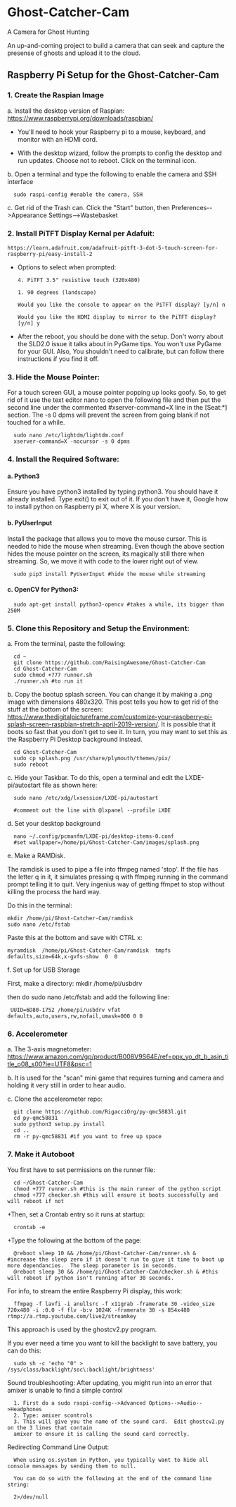# Ghost-Catcher-Cam
A Camera for Ghost Hunting


An up-and-coming project to build a camera that can seek and capture the presense of ghosts and upload it to the cloud.

## Raspberry Pi Setup for the Ghost-Catcher-Cam

### 1.  Create the Raspian Image

a.  Install the desktop version of Raspian:  https://www.raspberrypi.org/downloads/raspbian/

+ You'll need to hook your Raspberry pi to a mouse, keyboard, and monitor with an HDMI cord.

+ With the desktop wizard, follow the prompts to config the desktop and run updates.  Choose not to reboot.  Click on the terminal icon.

b.  Open a terminal and type the following to enable the camera and SSH interface
      
      sudo raspi-config #enable the camera, SSH
      
c.  Get rid of the Trash can.  Click the "Start" button, then Preferences-->Appearance Settings-->Wastebasket

### 2.  Install PiTFT Display Kernal per Adafuit:

    https://learn.adafruit.com/adafruit-pitft-3-dot-5-touch-screen-for-raspberry-pi/easy-install-2
+ Options to select when prompted:

      4. PiTFT 3.5" resistive touch (320x480)

      1. 90 degrees (landscape)

      Would you like the console to appear on the PiTFT display? [y/n] n

      Would you like the HDMI display to mirror to the PiTFT display? [y/n] y


+ After the reboot, you should be done with the setup.  Don't worry about the SLD2.0 issue it talks about in PyGame tips.  You won't use PyGame for your GUI.  Also, You shouldn't need to calibrate, but can follow there instructions if you find it off.
  
### 3.  Hide the Mouse Pointer:

For a touch screen GUI, a mouse pointer popping up looks goofy.  So, to get rid of it use the text editor nano to open the following file and then put the second line under the commented #xserver-command=X line in the [Seat:*] section.  The -s 0 dpms will prevent the screen from going blank if not touched for a while.

      sudo nano /etc/lightdm/lightdm.conf
      xserver-command=X -nocursor -s 0 dpms

### 4.  Install the Required Software:

#### a.  Python3
Ensure you have python3 installed by typing python3.  You should have it already installed.  Type exit() to exit out of it.  If you don't have it, Google how to install python on Raspberry pi X, where X is your version.

#### b.  PyUserInput  
Install the package that allows you to move the mouse cursor.  This is needed to hide the mouse when streaming.  Even though the above section hides the mouse pointer on the screen, its magically still there when streaming.  So, we move it with code to the lower right out of view.
      
      sudo pip3 install PyUserInput #hide the mouse while streaming

#### c.  OpenCV for Python3:

      sudo apt-get install python3-opencv #takes a while, its bigger than 250M
           
### 5.  Clone this Repository and Setup the Environment:
a.  From the terminal, paste the following:

      cd ~
      git clone https://github.com/RaisingAwesome/Ghost-Catcher-Cam
      cd Ghost-Catcher-Cam
      sudo chmod +777 runner.sh
      ./runner.sh #to run it

b.  Copy the bootup splash screen.  You can change it by making a .png image with dimensions 480x320.  This post tells you how to get rid of the stuff at the bottom of the screen:  https://www.thedigitalpictureframe.com/customize-your-raspberry-pi-splash-screen-raspbian-stretch-april-2019-version/.  It is possible that it boots so fast that you don't get to see it.  In turn, you may want to set this as the Raspberry Pi Desktop background instead.   

      cd Ghost-Catcher-Cam
      sudo cp splash.png /usr/share/plymouth/themes/pix/
      sudo reboot

c.  Hide your Taskbar.  To do this, open a terminal and edit the LXDE-pi/autostart file as shown here:

      sudo nano /etc/xdg/lxsession/LXDE-pi/autostart
      
      #comment out the line with @lxpanel --profile LXDE
d.  Set your desktop background

      nano ~/.config/pcmanfm/LXDE-pi/desktop-items-0.conf
      #set wallpaper=/home/pi/Ghost-Catcher-Cam/images/splash.png

e.  Make a RAMDisk.  

The ramdisk is used to pipe a file into ffmpeg named 'stop'.  If the file has the letter q in it, it simulates pressing q with ffmpeg running in the command prompt telling it to quit.  Very ingenius way of getting ffmpet to stop without killing the process the hard way.

Do this in the terminal:

    mkdir /home/pi/Ghost-Catcher-Cam/ramdisk
    sudo nano /etc/fstab

Paste this at the bottom and save with CTRL x:

    myramdisk  /home/pi/Ghost-Catcher-Cam/ramdisk  tmpfs  defaults,size=64k,x-gvfs-show  0  0

f.  Set up for USB Storage

First, make a directory:  mkdir /home/pi/usbdrv

then do sudo nano /etc/fstab and add the following line:

     UUID=6D80-1752 /home/pi/usbdrv vfat defaults,auto,users,rw,nofail,umask=000 0 0
     
### 6.  Accelerometer
a.  The 3-axis magnetometer:  https://www.amazon.com/gp/product/B008V9S64E/ref=ppx_yo_dt_b_asin_title_o08_s00?ie=UTF8&psc=1

b.  It is used for the "scan" mini game that requires turning and camera and holding it very still in order to hear audio.

c.  Clone the accelerometer repo:

      git clone https://github.com/RigacciOrg/py-qmc5883l.git
      cd py-qmc58831
      sudo python3 setup.py install
      cd ..
      rm -r py-qmc58831 #if you want to free up space


### 7.  Make it Autoboot
You first have to set permissions on the runner file:

      cd ~/Ghost-Catcher-Cam
      chmod +777 runner.sh #this is the main runner of the python script
      chmod +777 checker.sh #this will ensure it boots successfully and will reboot if not
      
+Then, set a Crontab entry so it runs at startup:

      crontab -e

+Type the following at the bottom of the page:

      @reboot sleep 10 && /home/pi/Ghost-Catcher-Cam/runner.sh &  #increase the sleep zero if it doesn't run to give it time to boot up more dependancies.  The sleep parameter is in seconds.
      @reboot sleep 30 && /home/pi/Ghost-Catcher-Cam/checker.sh & #this will reboot if python isn't running after 30 seconds.

For info, to stream the entire Raspberry Pi display, this work:

      ffmpeg -f lavfi -i anullsrc -f x11grab -framerate 30 -video_size 720x480 -i :0.0 -f flv -b:v 1024K -framerate 30 -s 854x480 rtmp://a.rtmp.youtube.com/live2/streamkey

This approach is used by the ghostcv2.py program.

If you ever need a time you want to kill the backlight to save battery, you can do this:

      sudo sh -c 'echo "0" > /sys/class/backlight/soc\:backlight/brightness'    
      
Sound troubleshooting:
      After updating, you might run into an error that amixer is unable to find a simple control

      1. First do a sudo raspi-config-->Advanced Options-->Audio-->Headphones
      2. Type: amixer scontrols
      3. This will give you the name of the sound card.  Edit ghostcv2.py on the 3 lines that contain 
      amixer to ensure it is calling the sound card correctly.

Redirecting Command Line Output:

      When using os.system in Python, you typically want to hide all console messages by sending them to null.  
      
      You can do so with the following at the end of the command line string:
      
      2>/dev/null
